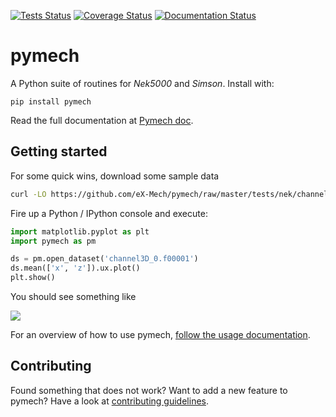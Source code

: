 [![Tests Status](https://github.com/eX-Mech/pymech/actions/workflows/tests.yml/badge.svg)](https://github.com/eX-Mech/pymech/actions/workflows/tests.yml)
[![Coverage Status](https://coveralls.io/repos/github/eX-Mech/pymech/badge.png?branch=master)](https://coveralls.io/github/eX-Mech/pymech?branch=master)
[![Documentation Status](https://readthedocs.org/projects/pymech/badge/?version=latest)](http://pymech.readthedocs.org/en/latest/?badge=latest)

# pymech

A Python suite of routines for *Nek5000* and *Simson*. Install with:

```
pip install pymech
```

Read the full documentation at [Pymech doc](http://pymech.readthedocs.io).

## Getting started

For some quick wins, download some sample data

```sh
curl -LO https://github.com/eX-Mech/pymech/raw/master/tests/nek/channel3D_0.f00001
```

Fire up a Python / IPython console and execute:

```py
import matplotlib.pyplot as plt
import pymech as pm

ds = pm.open_dataset('channel3D_0.f00001')
ds.mean(['x', 'z']).ux.plot()
plt.show()
```

You should see something like

![](https://pymech.readthedocs.io/en/latest/_images/usage_37_1.png)

For an overview of how to use pymech, [follow the usage
documentation](https://pymech.readthedocs.io/en/latest/usage.html).

## Contributing

Found something that does not work? Want to add a new feature to pymech? Have a
look at [contributing
guidelines](https://pymech.readthedocs.io/en/latest/contributing.html).
